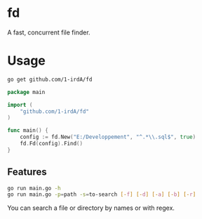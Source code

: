 # fd

A fast, concurrent file finder.   

# Usage

```sh
go get github.com/1-irdA/fd
```

```go
package main

import (
	"github.com/1-irdA/fd"
)

func main() {
	config := fd.New("E:/Developpement", "^.*\\.sql$", true)
	fd.Fd(config).Find()
}
```

## Features

```sh
go run main.go -h
go run main.go -p=path -s=to-search [-f] [-d] [-a] [-b] [-r]
```

You can search a file or directory by names or with regex.    
